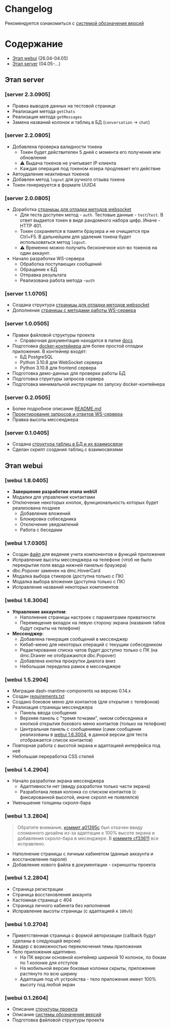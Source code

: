 # Changelog
Рекомендуется ознакомиться с [системой обозначения версий](/docs/VERSIONS.md)

# Содержание
- [Этап webui](#этап-webui) (26.04-04.05)
- [Этап server](#этап-server) (04.05-...)


## Этап **server**
### [server 2.3.0905]
- Правка выводов данных на тестовой странице
- Реализация метода `getChats`
- Реализация метода `getMessages`
- Замена названий колонок и таблиц в БД (`conversation` -> `chat`)

### [server 2.2.0805]
- Добавлена проверка валидности токена
    - Токен будет действителен 5 дней с момента его получения или обновления
    - ⚠️ Выдача токенов не учитывает IP клиента
    - Каждая операция под токеном юзера продлевает его действие
- Автоудаление неактивных токенов
- Добавлен метод `logout` для ручного отзыва токена
- Токен генерируется в формате UUID4

### [server 2.0.0805]
- Доработка [страницы для отладки методов websocket](/server/ws_server/ws_server_tests.py)
    - Для теста доступен метод - `auth`. Тестовые данные - `test`/`test`. В ответ выдается токен в виде рандомного набора цифр. Иначе - HTTP 401.
    - Токен сохраняется в памяти браузера и не очищается при Ctrl+F5. В дальнейшем для удаления токена будет использоваться метод `logout`.
    - ⚠️ Временно можно получить бесконечное кол-во токенов на один аккаунт. 
- Начало разработки WS-сервера
    - Обработка поступающих сообщений
    - Обращение к БД
    - Отправка результата
    - Реализована работа метода -`auth`

### [server 1.1.0705]
- Создана структура [страницы для отладки методов websocket](/server/ws_server/ws_server_tests.py)
- Дополнение [страницы с методами работы WS-сервера](/docs/WS_SERVER_REFERENCE.md)

### [server 1.0.0505]
- Правки файловой структуры проекта
    - Справочная документация находится в папке [docs](/docs/)
- Подготовка [docker-контейнера](/docker-compose.yaml) для более простой отладки приложения. В контейнер входят:
    - БД PostgreSQL
    - Python 3.10.8 для WebSocket сервера
    - Python 3.10.8 для frontend сервера
- Подготовка демо-данных для проверки работы БД
- Подготовка структуры запросов сервера
- Подготовка минимальной инструкции по запуску docker-контейнера

### [server 0.2.0505]
- Более подробное описание [README.md](/README.md)
- [Проектирование запросов и ответов WS-сервера](/docs/WS_SERVER_REFERENCE.md)
- Правка высоты мессенджера

### [server 0.1.0405]
- Создана [структура таблиц в БД и их взаимосвязи](/docs/DB_REFERENCE.md)
- Сделан скрипт создания таблиц с взаимосвязями

## Этап **webui**
### [webui 1.8.0405]
- **Завершение разработки этапа webUI**
- Модалки для управления контактами
- Отключение некоторых кнопок, функциональность которых будет реализована позднее
    - Добавление вложений
    - Блокировка собеседника
    - Отключение уведомлений
    - Работа с беседами

### [webui 1.7.0305]
- Создан [файл](/docs/COMPONENTS.md) для ведения учета компонентов и функций приложения
- Исправление высоты мессенджера на телефоне (чтоб не было перекрытия поля ввода нижней панелью браузера)
- dbc.Popover заменен на dmc.HoverCard
- Модалка выбора стикеров (доступна только с ПК)
- Модалка выбора вложения (доступна только с ПК)
- Исправление названий некоторых компонентов

### [webui 1.6.3004]
- **Управление аккаунтом**:
    - Наполнение страницы настроек с параметрами приватности
    - Перемещение вкладок на левую сторону экрана (названия табов будут скрыты на телефоне)
- **Мессенджер**:
    - Добавлена генерация сообщений в мессенджер
    - Кебаб-меню для некоторых операций с текущим собеседником
    - Редактирование списка чатов будет доступно только с ПК (на dmc.Drawer не отображаются dbc.Popover)
    - Добавлена кнопка прокрутки диалога вниз
    - Небольшая переделка рамок в мессенджере

### [webui 1.5.2904]
- Миграция dash-mantine-components на версию 0.14.x
- Создан [requirements.txt](requirements.txt)
- Создано боковое меню для контактов (для открытия с телефонов)
- Реализация страницы мессенджера
    - Панель ввода сообщения
    - Верхняя панель с "тремя точками", ником собеседника и кнопкой открытия бокового меню контактов (только на телефоне)
    - Центральная панель с сообщениями (сами сообщения реализованы в [webui 1.6.3004](#webui-163004), в данной версии для теста отображается список контактов)
- Повторная работа с высотой экрана и адаптацией интерфейса под неё
- Небольшая переработка CSS стилей


### [webui 1.4.2904]
- Начало разработки экрана мессенджера
    - Адаптивности нет (ввиду разработки только части экрана)
    - Разработана левая колонка со списком контактов (с фиксированной высотой, иначе скролл не появлялся)
- Уменьшение толщины скролл-бара

### [webui 1.3.2804]
> Обратите внимание, [коммит a01395c](https://github.com/MichaelODeli/dash_messenger/commit/d286a64daea8bfd5ce93b52f2876513d248d7d08) был откачен ввиду сломанного дизайна из-за адаптации к 100% высоте экрана и добавления скролл-бара в месенджере. В [коммите cf33611](https://github.com/MichaelODeli/dash_messenger/commit/cf33611a80476d67e51d814cb9d0362a01a43de8) все исправлено.
- Наполнение страницы с личным кабинетом (данные аккаунта и восстановление пароля)
- Добавление нового файла в документации - скриншоты проекта

### [webui 1.2.2804]
- Страница регистрации
- Страница восстановления аккаунта
- Кастомная страница с 404
- Страница личного кабинета без наполнения
- Исправление высоты страницы (с адаптацией к `100vh`)

### [webui 1.0.2704]
- Приветственная страница с формой авторизации (callback будут сделаны в следующей версии)
- Хеадер с возможностью переключения темы приложения
- Тело приложения адаптивно.
    - На ПК версии основной контейнер шириной 10 колонок, по бокам по 1 колонке для отступов
    - На мобильной версии боковые колонки скрыты, приложение растянуто по всю ширину
    - Адаптация под vh устройства - тело приложения имеет 100% высоту под любой экран

### [webui 0.1.2604]
- Описание [структуры проекта](README.md)
- Описание [системы обозначения версий](/docs/VERSIONS.md)
- Подготовка файловой структуры проекта